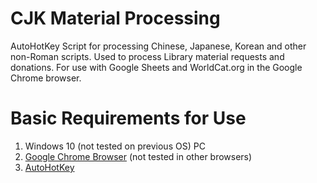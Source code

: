# CJK Material Processing
AutoHotKey Script for processing Chinese, Japanese, Korean and other non-Roman scripts. Used to process Library material requests and donations. For use with Google Sheets and WorldCat.org in the Google Chrome browser.
<h1>Basic Requirements for Use</h1>
<ol>
  <li>
    Windows 10 (not tested on previous OS) PC
  </li>
  <li>
    <a href="https://www.google.com/chrome/">Google Chrome Browser</a> (not tested in other browsers)
  </li>
  <li>
    <a href="https://www.autohotkey.com/">AutoHotKey</a>
  </li>
</ol>
  
